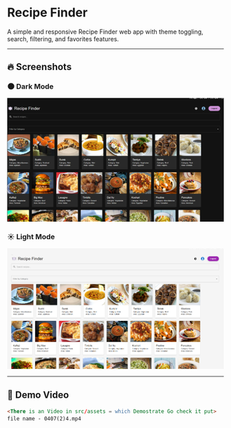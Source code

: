 # Recipe Finder

A simple and responsive Recipe Finder web app with theme toggling, search, filtering, and favorites features.

---

## 🔥 Screenshots

### 🌑 Dark Mode
![Dark Mode](./src/assets/img.png)

### ☀️ Light Mode
![Light Mode](./src/assets/img2.png)

---

## 🎥 Demo Video

```html
<There is an Video in src/assets = which Demostrate Go check it put>
file name - 0407(2)4.mp4
